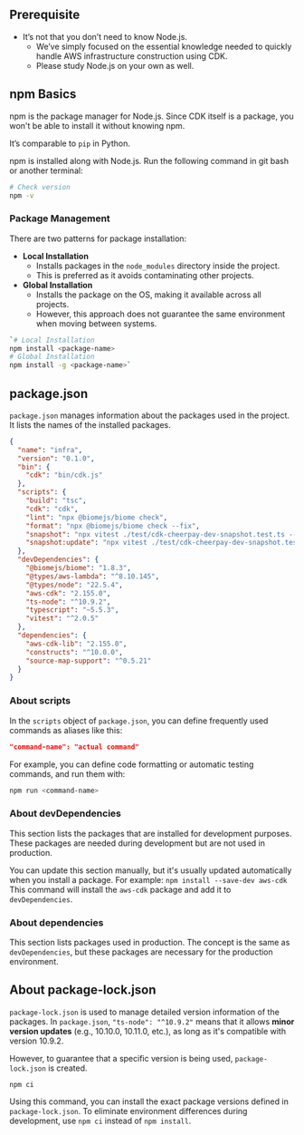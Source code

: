 ## Prerequisite

- It’s not that you don’t need to know Node.js.
    - We’ve simply focused on the essential knowledge needed to quickly handle AWS infrastructure construction using CDK.
    - Please study Node.js on your own as well.

## npm Basics

npm is the package manager for Node.js. Since CDK itself is a package, you won't be able to install it without knowing npm.

It’s comparable to `pip` in Python.

npm is installed along with Node.js. Run the following command in git bash or another terminal:

```bash
# Check version 
npm -v
```

### Package Management

There are two patterns for package installation:

- **Local Installation**
    - Installs packages in the `node_modules` directory inside the project.
    - This is preferred as it avoids contaminating other projects.
- **Global Installation**
    - Installs the package on the OS, making it available across all projects.
    - However, this approach does not guarantee the same environment when moving between systems.

```bash
`# Local Installation
npm install <package-name>  
# Global Installation 
npm install -g <package-name>`
```

## package.json

`package.json` manages information about the packages used in the project. It lists the names of the installed packages.

```json
{
  "name": "infra",
  "version": "0.1.0",
  "bin": {
    "cdk": "bin/cdk.js"
  },
  "scripts": {
    "build": "tsc",
    "cdk": "cdk",
    "lint": "npx @biomejs/biome check",
    "format": "npx @biomejs/biome check --fix",
    "snapshot": "npx vitest ./test/cdk-cheerpay-dev-snapshot.test.ts --run",
    "snapshot:update": "npx vitest ./test/cdk-cheerpay-dev-snapshot.test.ts --u"
  },
  "devDependencies": {
    "@biomejs/biome": "1.8.3",
    "@types/aws-lambda": "^8.10.145",
    "@types/node": "22.5.4",
    "aws-cdk": "2.155.0",
    "ts-node": "^10.9.2",
    "typescript": "~5.5.3",
    "vitest": "^2.0.5"
  },
  "dependencies": {
    "aws-cdk-lib": "2.155.0",
    "constructs": "^10.0.0",
    "source-map-support": "^0.5.21"
  }
}
```

### About scripts

In the `scripts` object of `package.json`, you can define frequently used commands as aliases like this:

```json
"command-name": "actual command"
```

For example, you can define code formatting or automatic testing commands, and run them with:

```bash
npm run <command-name>
```


### About devDependencies

This section lists the packages that are installed for development purposes. These packages are needed during development but are not used in production.

You can update this section manually, but it's usually updated automatically when you install a package. For example:
`npm install --save-dev aws-cdk`
This command will install the `aws-cdk` package and add it to `devDependencies`.

### About dependencies

This section lists packages used in production. The concept is the same as `devDependencies`, but these packages are necessary for the production environment.

## About package-lock.json

`package-lock.json` is used to manage detailed version information of the packages. In `package.json`, `"ts-node": "^10.9.2"` means that it allows **minor version updates** (e.g., 10.10.0, 10.11.0, etc.), as long as it's compatible with version 10.9.2.

However, to guarantee that a specific version is being used, `package-lock.json` is created.

`npm ci`

Using this command, you can install the exact package versions defined in `package-lock.json`. To eliminate environment differences during development, use `npm ci` instead of `npm install`.